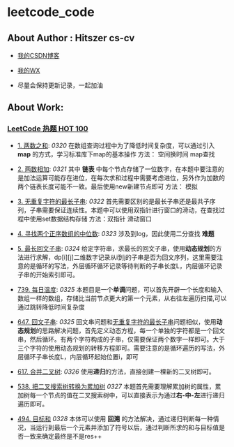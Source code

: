 # leetcode_code

## About Author : Hitszer cs-cv

- [我的CSDN博客](https://blog.csdn.net/qq_43528044)

- [我的WX](z1060856152)

- 尽量会保持更新记录，一起加油


## About Work:

### [LeetCode 热题 HOT 100](https://leetcode.cn/problem-list/2cktkvj/)

- [1. 两数之和](https://leetcode.cn/problems/two-sum/?favorite=2cktkvj): *0320* 在数组查询过程中为了降低时间复杂度，可以通过引入 **map** 的方式，学习标准库下map的基本操作 方法： 空间换时间  map查找

- [2. 两数相加](https://leetcode.cn/problems/add-two-numbers/?favorite=2cktkvj): *0321* 其中 **链表** 中每个节点存储了一位数字，在本题中要注意的是加法运算可能存在进位，在每次求和过程中需要考虑进位，另外作为加数的两个链表长度可能不一致。最后使用new新建节点即可 方法： 模拟
 
- [3. 无重复字符的最长子串](https://leetcode.cn/problems/longest-substring-without-repeating-characters/?favorite=2cktkvj): *0322* 首先需要区别的是最长子串还是最共子序列，子串需要保证连续性。本题中可以使用双指针进行窗口的滑动，在查找过程中使用set数据结构存储 方法：双指针 滑动窗口

- [4. 寻找两个正序数组的中位数](https://leetcode.cn/problems/median-of-two-sorted-arrays/?favorite=2cktkvj): *0323* 涉及到log，因此使用二分查找 **难题**

- [5. 最长回文子串](https://leetcode.cn/problems/longest-palindromic-substring/): *0324* 给定字符串，求最长的回文子串，使用**动态规划**的方法进行求解，dp[i][j]二维数字记录从i到j的子串是否为回文序列，这里需要注意的是循环的写法，外层循环循环记录等待判断的子串长度L，内层循环记录子串的开始索引即可。

- [739. 每日温度](https://leetcode.cn/problems/daily-temperatures/?favorite=2cktkvj): *0325* 本题目是一个**单调**问题，可以首先开辟一个长度和输入数组一样的数组，存储比当前节点更大的第一个元素，从右往左遍历扫描,可以通过跳转降低时间复杂度

- [647. 回文子串](https://leetcode.cn/problems/palindromic-substrings/?favorite=2cktkvj): *0325* 回文串问题和[无重复字符的最长子串](https://leetcode.cn/problems/longest-substring-without-repeating-characters/?favorite=2cktkvj)问题相似，使用**动态规划**的思路解决问题，首先定义动态方程，每一个单独的字符都是一个回文串，然后循环。有两个字符构成的子串，仅需要保证两个数字一样即可。大于三个字符的使用动态规划的转移方程即可。需要注意的是循环遍历的写法，外层循环子串长度L，内层循环起始位置i，即可

- [617. 合并二叉树](https://leetcode.cn/problems/merge-two-binary-trees/?favorite=2cktkvj): *0326*  使用**递归**的方法，直接创建一棵新的二叉树即可。

- [538. 把二叉搜索树转换为累加树](https://leetcode.cn/problems/convert-bst-to-greater-tree/?favorite=2cktkvj) *0327*  本题首先需要理解累加树的属性，累加树每一个节点的值在二叉搜索树中，可以直接表示为通过**右-中-左**进行递归遍历即可。

- [494. 目标和](https://leetcode.cn/problems/target-sum/?favorite=2cktkvj) *0328*  本体可以使用 **回溯** 的方法解决，通过递归判断每一种情况，当运行到最后一个元素并添加了符号以后，通过判断所求的和与目标值是否一致来确定最终是不是res++ 
